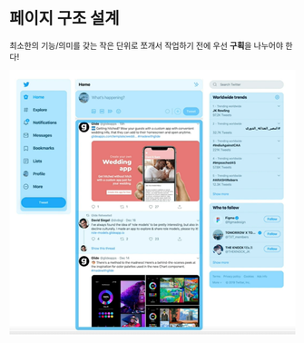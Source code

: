 # 페이지 구조 설계

최소한의 기능/의미를 갖는 작은 단위로 쪼개서 작업하기 전에 우선
**구획**을 나누어야 한다!

<img src="../HTML_Practice/assets/sectioning.png" alt="구획" />
